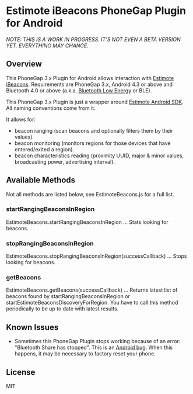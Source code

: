 # Estimote iBeacons PhoneGap Plugin for Android

*NOTE: THIS IS A WORK IN PROGRESS. IT'S NOT EVEN A BETA VERSION YET. EVERYTHING MAY CHANGE.*

## Overview

This PhoneGap 3.x Plugin for Android allows interaction with [Estimote iBeacons](http://estimote.com). Requirements are PhoneGap 3.x, Android 4.3 or above and Bluetooth 4.0 or above (a.k.a. [Bluetooth Low Energy](http://en.wikipedia.org/wiki/Bluetooth_low_energy) or BLE).

This PhoneGap 3.x Plugin is just a wrapper around [Estimote Android SDK](https://github.com/Estimote/Android-SDK). All naming conventions come from it.

It allows for:
- beacon ranging (scan beacons and optionally filters them by their values).
- beacon monitoring (monitors regions for those devices that have entered/exited a region).
- beacon characteristics reading (proximity UUID, major & minor values, broadcasting power, advertising interval).

## Available Methods

Not all methods are listed below, see EstimoteBeacons.js for a full list.

### startRangingBeaconsInRegion

EstimoteBeacons.startRangingBeaconsInRegion ... Stats looking for beacons.

### stopRangingBeaconsInRegion

EstimoteBeacons.stopRangingBeaconsInRegion(successCallback) ... Stops looking for beacons.

### getBeacons

EstimoteBeacons.getBeacons(successCallback) ... Returns latest list of beacons found by startRangingBeaconsInRegion or startEstimoteBeaconsDiscoveryForRegion. You have to call this method periodically to be up to date with latest results.

## Known Issues

- Sometimes this PhoneGap Plugin stops working because of an error: "Bluetooth Share has stopped". This is an [Android bug](https://github.com/Estimote/Android-SDK#faq). When this happens, it may be necessary to factory reset your phone.

## License

MIT
